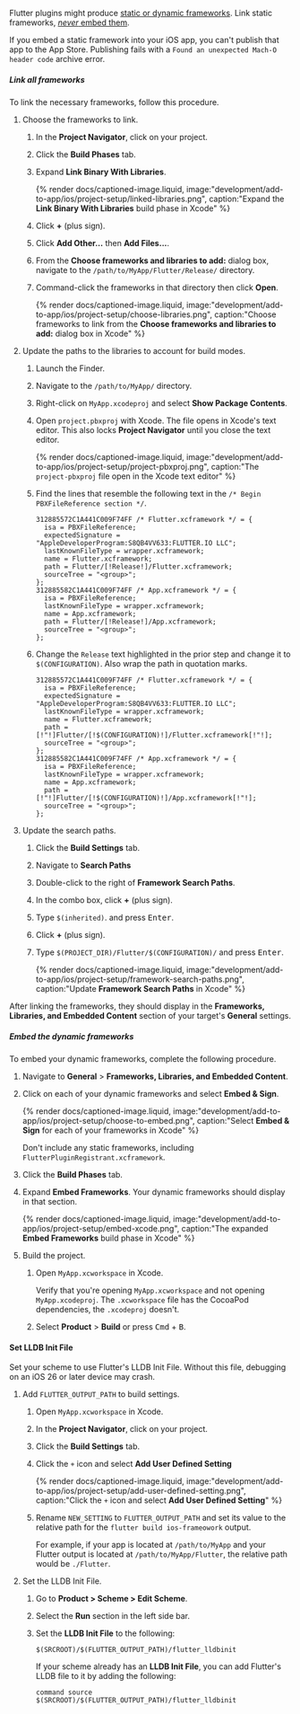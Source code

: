 Flutter plugins might produce [static or dynamic frameworks][].
Link static frameworks, [_never_ embed them][static-framework].

If you embed a static framework into your iOS app,
you can't publish that app to the App Store.
Publishing fails with a
`Found an unexpected Mach-O header code` archive error.

##### Link all frameworks

To link the necessary frameworks, follow this procedure.

1. Choose the frameworks to link.

   1. In the **Project Navigator**, click on your project.

   1. Click the **Build Phases** tab.

   1. Expand **Link Binary With Libraries**.

      {% render docs/captioned-image.liquid,
      image:"development/add-to-app/ios/project-setup/linked-libraries.png",
      caption:"Expand the **Link Binary With Libraries** build phase in Xcode" %}

   1. Click **+** (plus sign).

   1. Click **Add Other...** then **Add Files...**.

   1. From the **Choose frameworks and libraries to add:** dialog box,
      navigate to the `/path/to/MyApp/Flutter/Release/` directory.

   1. Command-click the frameworks in that directory then click **Open**.

      {% render docs/captioned-image.liquid,
      image:"development/add-to-app/ios/project-setup/choose-libraries.png",
      caption:"Choose frameworks to link from the **Choose frameworks and
      libraries to add:** dialog box in Xcode" %}

1. Update the paths to the libraries to account for build modes.

   1. Launch the Finder.

   1. Navigate to the `/path/to/MyApp/` directory.

   1. Right-click on `MyApp.xcodeproj` and select **Show Package
      Contents**.

   1. Open `project.pbxproj` with Xcode. The file opens in Xcode's text
      editor. This also locks **Project Navigator** until you close the text editor.

      {% render docs/captioned-image.liquid,
      image:"development/add-to-app/ios/project-setup/project-pbxproj.png",
      caption:"The `project-pbxproj` file open in the Xcode text editor" %}

   1. Find the lines that resemble the following text in the
      `/* Begin PBXFileReference section */`.

      ```text
      312885572C1A441C009F74FF /* Flutter.xcframework */ = {
        isa = PBXFileReference;
        expectedSignature = "AppleDeveloperProgram:S8QB4VV633:FLUTTER.IO LLC";
        lastKnownFileType = wrapper.xcframework;
        name = Flutter.xcframework;
        path = Flutter/[!Release!]/Flutter.xcframework;
        sourceTree = "<group>";
      };
      312885582C1A441C009F74FF /* App.xcframework */ = {
        isa = PBXFileReference;
        lastKnownFileType = wrapper.xcframework;
        name = App.xcframework;
        path = Flutter/[!Release!]/App.xcframework;
        sourceTree = "<group>";
      };
      ```

   1. Change the `Release` text highlighted in the prior step
      and change it to `$(CONFIGURATION)`. Also wrap the path in
      quotation marks.

      ```text
      312885572C1A441C009F74FF /* Flutter.xcframework */ = {
        isa = PBXFileReference;
        expectedSignature = "AppleDeveloperProgram:S8QB4VV633:FLUTTER.IO LLC";
        lastKnownFileType = wrapper.xcframework;
        name = Flutter.xcframework;
        path = [!"!]Flutter/[!$(CONFIGURATION)!]/Flutter.xcframework[!"!];
        sourceTree = "<group>";
      };
      312885582C1A441C009F74FF /* App.xcframework */ = {
        isa = PBXFileReference;
        lastKnownFileType = wrapper.xcframework;
        name = App.xcframework;
        path = [!"!]Flutter/[!$(CONFIGURATION)!]/App.xcframework[!"!];
        sourceTree = "<group>";
      };
      ```

1. Update the search paths.

   1. Click the **Build Settings** tab.

   1. Navigate to **Search Paths**

   1. Double-click to the right of **Framework Search Paths**.

   1. In the combo box, click **+** (plus sign).

   1. Type `$(inherited)`.
      and press <kbd>Enter</kbd>.

   1. Click **+** (plus sign).

   1. Type `$(PROJECT_DIR)/Flutter/$(CONFIGURATION)/`
      and press <kbd>Enter</kbd>.

      {% render docs/captioned-image.liquid, image:"development/add-to-app/ios/project-setup/framework-search-paths.png", caption:"Update **Framework Search Paths** in Xcode" %}

After linking the frameworks, they should display in the
**Frameworks, Libraries, and Embedded Content**
section of your target's **General** settings.

##### Embed the dynamic frameworks

To embed your dynamic frameworks, complete the following procedure.

1. Navigate to **General** <span aria-label="and then">></span>
   **Frameworks, Libraries, and Embedded Content**.

1. Click on each of your dynamic frameworks and select **Embed & Sign**.

   {% render docs/captioned-image.liquid,
   image:"development/add-to-app/ios/project-setup/choose-to-embed.png",
   caption:"Select **Embed & Sign** for each of your frameworks in Xcode" %}

   Don't include any static frameworks,
   including `FlutterPluginRegistrant.xcframework`.

1. Click the **Build Phases** tab.

1. Expand **Embed Frameworks**.
   Your dynamic frameworks should display in that section.

   {% render docs/captioned-image.liquid,
   image:"development/add-to-app/ios/project-setup/embed-xcode.png",
   caption:"The expanded **Embed Frameworks** build phase in Xcode" %}

1. Build the project.

   1. Open `MyApp.xcworkspace` in Xcode.

      Verify that you're opening `MyApp.xcworkspace` and
      not opening `MyApp.xcodeproj`.
      The `.xcworkspace` file has the CocoaPod dependencies,
      the `.xcodeproj` doesn't.

   1. Select **Product** <span aria-label="and then">></span>
      **Build** or press <kbd>Cmd</kbd> + <kbd>B</kbd>.

#### Set LLDB Init File

Set your scheme to use Flutter's LLDB Init File. Without this file, debugging
on an iOS 26 or later device may crash.

1. Add `FLUTTER_OUTPUT_PATH` to build settings.

   1. Open `MyApp.xcworkspace` in Xcode.

   1. In the **Project Navigator**, click on your project.

   1. Click the **Build Settings** tab.

   1. Click the `+` icon and select **Add User Defined Setting**

      {% render docs/captioned-image.liquid,
      image:"development/add-to-app/ios/project-setup/add-user-defined-setting.png",
      caption:"Click the `+` icon and select **Add User Defined Setting**" %}

   1. Rename `NEW_SETTING` to `FLUTTER_OUTPUT_PATH` and set its value to the
      relative path for the `flutter build ios-frameowork` output.

      For example, if your app is located at `/path/to/MyApp` and your Flutter
      output is located at `/path/to/MyApp/Flutter`, the relative path would
      be `./Flutter`.

1. Set the LLDB Init File.

   1. Go to **Product > Scheme > Edit Scheme**.

   1. Select the **Run** section in the left side bar.

   1. Set the **LLDB Init File** to the following:

      ```
      $(SRCROOT)/$(FLUTTER_OUTPUT_PATH)/flutter_lldbinit
      ```

      If your scheme already has an **LLDB Init File**, you can add Flutter's LLDB file to it by adding the following:

      ```
      command source $(SRCROOT)/$(FLUTTER_OUTPUT_PATH)/flutter_lldbinit
      ```

[static or dynamic frameworks]: https://stackoverflow.com/questions/32591878/ios-is-it-a-static-or-a-dynamic-framework
[static-framework]: https://developer.apple.com/library/archive/technotes/tn2435/_index.html
